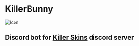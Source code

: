 # KillerBunny
![Icon](http://cdn.cottoncarrot.net/killerbun.png)
## Discord bot for [Killer Skins](https://killerskins.com) discord server